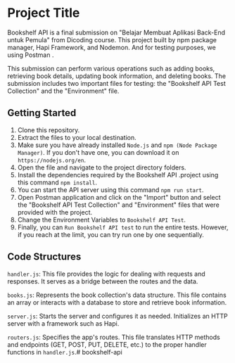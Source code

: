 
# Project Title

Bookshelf API is a final submission on "Belajar Membuat Aplikasi Back-End untuk Pemula" from Dicoding course. This project built 
by npm package manager, Hapi Framework, and Nodemon. And for testing purposes, we using Postman .

This submission can perform various operations such as adding books, retrieving book details, updating book information, and deleting books. The submission includes two important files for testing: the "Bookshelf API Test Collection" and the "Environment" file.


## Getting Started

1. Clone this repository.
2. Extract the files to your local destination.
3. Make sure you have already installed `Node.js` and `npm (Node Package Manager)`. If you don't have one, you can download it on `https://nodejs.org/en`.
4. Open the file and navigate to the project directory folders.
5. Install the dependencies required by the Bookshelf API .project using this command `npm install`.
6. You can start the API server using this command `npm run start`.
7. Open Postman application and click on the "Import" button and select the "Bookshelf API Test Collection" and "Environment" files that were provided with the project.
8. Change the Environment Variables to `Bookshelf API Test`.
9. Finally, you can `Run Bookshelf API test` to run the entire tests. However, if you reach at the limit, you can try run one by one sequentially.
## Code Structures

`handler.js`: This file provides the logic for dealing with requests and responses. It serves as a bridge between the routes and the data.

`books.js`: Represents the book collection's data structure. This file contains an array or interacts with a database to store and retrieve book information.

`server.js`: Starts the server and configures it as needed. Initializes an HTTP server with a framework such as Hapi.

`routers.js`: Specifies the app's routes. This file translates HTTP methods and endpoints (GET, POST, PUT, DELETE, etc.) to the proper handler functions in `handler.js`.# bookshelf-api
